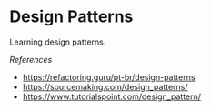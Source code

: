 # Design Patterns
Learning design patterns.

*References*
 - https://refactoring.guru/pt-br/design-patterns
 - https://sourcemaking.com/design_patterns/
 - https://www.tutorialspoint.com/design_pattern/
